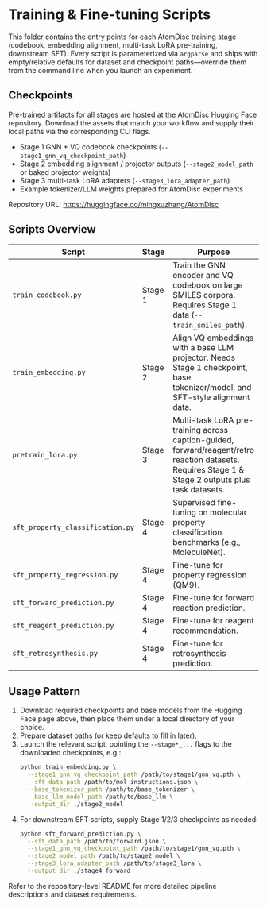 # Training & Fine-tuning Scripts

This folder contains the entry points for each AtomDisc training stage (codebook, embedding alignment, multi-task LoRA pre-training, downstream SFT). Every script is parameterized via `argparse` and ships with empty/relative defaults for dataset and checkpoint paths—override them from the command line when you launch an experiment.

## Checkpoints

Pre-trained artifacts for all stages are hosted at the AtomDisc Hugging Face repository. Download the assets that match your workflow and supply their local paths via the corresponding CLI flags.

- Stage 1 GNN + VQ codebook checkpoints (`--stage1_gnn_vq_checkpoint_path`)
- Stage 2 embedding alignment / projector outputs (`--stage2_model_path` or baked projector weights)
- Stage 3 multi-task LoRA adapters (`--stage3_lora_adapter_path`)
- Example tokenizer/LLM weights prepared for AtomDisc experiments

Repository URL: https://huggingface.co/mingxuzhang/AtomDisc

## Scripts Overview

| Script | Stage | Purpose |
| --- | --- | --- |
| `train_codebook.py` | Stage 1 | Train the GNN encoder and VQ codebook on large SMILES corpora. Requires Stage 1 data (`--train_smiles_path`). |
| `train_embedding.py` | Stage 2 | Align VQ embeddings with a base LLM projector. Needs Stage 1 checkpoint, base tokenizer/model, and SFT-style alignment data. |
| `pretrain_lora.py` | Stage 3 | Multi-task LoRA pre-training across caption-guided, forward/reagent/retro reaction datasets. Requires Stage 1 & Stage 2 outputs plus task datasets. |
| `sft_property_classification.py` | Stage 4 | Supervised fine-tuning on molecular property classification benchmarks (e.g., MoleculeNet). |
| `sft_property_regression.py` | Stage 4 | Fine-tune for property regression (QM9). |
| `sft_forward_prediction.py` | Stage 4 | Fine-tune for forward reaction prediction. |
| `sft_reagent_prediction.py` | Stage 4 | Fine-tune for reagent recommendation. |
| `sft_retrosynthesis.py` | Stage 4 | Fine-tune for retrosynthesis prediction. |

## Usage Pattern

1. Download required checkpoints and base models from the Hugging Face page above, then place them under a local directory of your choice.
2. Prepare dataset paths (or keep defaults to fill in later).
3. Launch the relevant script, pointing the `--stage*_...` flags to the downloaded checkpoints, e.g.:
   ```bash
   python train_embedding.py \
     --stage1_gnn_vq_checkpoint_path /path/to/stage1/gnn_vq.pth \
     --sft_data_path /path/to/mol_instructions.json \
     --base_tokenizer_path /path/to/base_tokenizer \
     --base_llm_model_path /path/to/base_llm \
     --output_dir ./stage2_model
   ```
4. For downstream SFT scripts, supply Stage 1/2/3 checkpoints as needed:
   ```bash
   python sft_forward_prediction.py \
     --sft_data_path /path/to/forward.json \
     --stage1_gnn_vq_checkpoint_path /path/to/stage1/gnn_vq.pth \
     --stage2_model_path /path/to/stage2_model \
     --stage3_lora_adapter_path /path/to/stage3_lora \
     --output_dir ./stage4_forward
   ```

Refer to the repository-level README for more detailed pipeline descriptions and dataset requirements.
